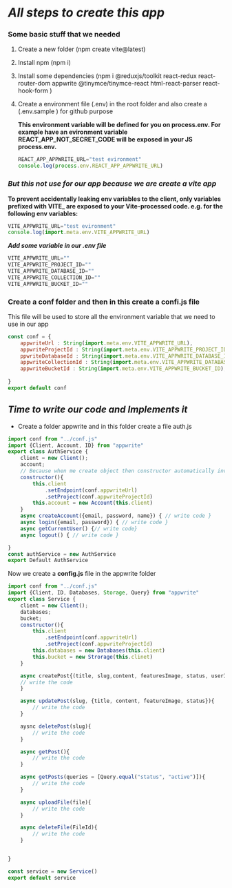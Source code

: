 # ***All steps to create this app***
### Some basic stuff that we needed
1. Create a new folder  (npm create vite@latest)
2. Install npm (npm i)
3. Install some dependencies (npm i @reduxjs/toolkit react-redux react-router-dom appwrite @tinymce/tinymce-react html-react-parser
react-hook-form )
4. Create a environment file (.env) in the root folder and also create a (.env.sample ) for github purpose

    **This environment variable will be defined for you on process.env. For example have an evironment variable REACT_APP_NOT_SECRET_CODE will be exposed in your JS process.env.**
    ```javaScript
    REACT_APP_APPWRITE_URL="test evironment"
    console.log(process.env.REACT_APP_APPWRITE_URL)
    ```
###     ***But this not use for our app because we are create a vite app***
**To prevent accidentally leaking env variables to the client, only variables prefixed with VITE_ are exposed to your Vite-processed code. e.g. for the following env variables:**

```javaScript
VITE_APPWRITE_URL="test evironment"
console.log(import.meta.env.VITE_APPWRITE_URL)
```

***Add some variable in our .env file***
```javascript
VITE_APPWRITE_URL=""
VITE_APPWRITE_PROJECT_ID=""
VITE_APPWRITE_DATABASE_ID=""
VITE_APPWRITE_COLLECTION_ID=""
VITE_APPWRITE_BUCKET_ID=""
```
### **Create a conf folder and then in this create a confi.js file**
This file will be used to store all the environment variable that we need to use in our app
```javascript
const conf = {
    appwriteUrl : String(import.meta.env.VITE_APPWRITE_URL),
    appwriteProjectId : String(import.meta.env.VITE_APPWRITE_PROJECT_ID),
    ppwriteDatabaseId : String(import.meta.env.VITE_APPWRITE_DATABASE_ID),
    appwriteCollectionId : String(import.meta.env.VITE_APPWRITE_DATABASE_ID),
    appwriteBucketId : String(import.meta.env.VITE_APPWRITE_BUCKET_ID),
    
}
export default conf
```

## ***Time to write our code and Implements it***
- Create a folder appwrite and in this folder create a file auth.js
```javascript
import conf from "../conf.js"
import {Client, Account, ID} from "appwrite"
export class AuthService {
    client = new Client();
    account;
    // Because when me create object then constructor automatically invoke 
    constructor(){
        this.client
            .setEndpoint(conf.appwriteUrl)
            .setProject(conf.appwriteProjectId)
        this.account = new Account(this.client)
    }
    async createAccount({email, password, name}) { // write code }
    async login({email, password}) { // write code }
    async getCurrentUser() {// write code}
    async logout() { // write code }

}
const authService = new AuthService
export Default AuthService
```

Now we create a **config.js** file in the appwrite folder 
```javascript
import conf from "../conf.js"
import {Client, ID, Databases, Storage, Query} from "appwrite"
export class Service {
    client = new Client();
    databases;
    bucket;
    constructor(){
        this.client
            .setEndpoint(conf.appwriteUrl)
            .setProject(conf.appwriteProjectId)
        this.databases = new Databases(this.client)
        this.bucket = new Strorage(this.clinet)
    }

    async createPost{(title, slug,content, featuresImage, status, userId)}{
    // write the code 
    }

    async updatePost(slug, {title, content, featureImage, status}){
        // write the code
    }

    aysnc deletePost(slug){
        // write the code
    }

    async getPost(){
        // write the code
    }

    async getPosts(queries = [Query.equal("status", "active")]){
        // write the code
    }

    async uploadFile(file){
        // write the code
    }

    async deleteFile(FileId){
        // write the code
    }


}

const service = new Service()
export default service
```


